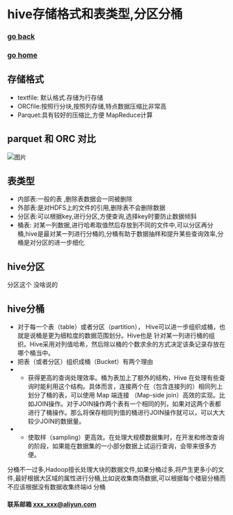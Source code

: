 # hive存储格式和表类型,分区分桶
### [go back](/hive.md)      
### [go home](../README.md)    
 
## 存储格式
+ textfile: 默认格式.存储为行存储
+ ORCfile:按照行分块,按照列存储,特点数据压缩比非常高
+ Parquet:具有较好的压缩比,方便 MapReduce计算

## parquet 和 ORC 对比
![图片](/static/img/85f9c2760d4a0078acecf2bb263d9c4145c.jpg)  

## 表类型
+ 内部表:一般的表 ,删除表数据会一同被删除
+ 外部表:是对HDFS上的文件的引用,删除表不会删除数据
+ 分区表:可以根据key,进行分区,方便查询,选择key时要防止数据倾斜
+ 桶表: 对某一列数据,进行哈希取值然后存放到不同的文件中,可以分区再分桶,hive是最对某一列进行分桶的,分桶有助于数据抽样和提升某些查询效率,分桶是对分区的进一步细化

## hive分区
分区这个 没啥说的

## hive分桶
+ 对于每一个表（table）或者分区（partition）， Hive可以进一步组织成桶，也就是说桶是更为细粒度的数据范围划分。Hive也是 针对某一列进行桶的组织。Hive采用对列值哈希，然后除以桶的个数求余的方式决定该条记录存放在哪个桶当中。
+ 把表（或者分区）组织成桶（Bucket）有两个理由
+ + 获得更高的查询处理效率。桶为表加上了额外的结构，Hive 在处理有些查询时能利用这个结构。具体而言，连接两个在（包含连接列的）相同列上划分了桶的表，可以使用 Map 端连接 （Map-side join）高效的实现。比如JOIN操作。对于JOIN操作两个表有一个相同的列，如果对这两个表都进行了桶操作。那么将保存相同列值的桶进行JOIN操作就可以，可以大大较少JOIN的数据量。
+ + 使取样（sampling）更高效。在处理大规模数据集时，在开发和修改查询的阶段，如果能在数据集的一小部分数据上试运行查询，会带来很多方便。

分桶不一过多,Hadoop擅长处理大块的数据文件,如果分桶过多,将产生更多小的文件,最好根据大区域的属性进行分桶,比如说收集商场数据,可以根据每个楼层分桶而不应该根据没有数据收集终端id 分桶 











#### 联系邮箱 xxx_xxx@aliyun.com

